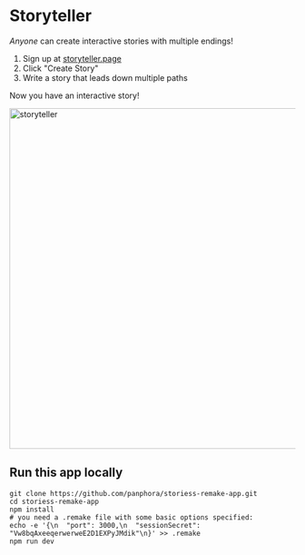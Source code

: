 # Storyteller

*Anyone* can create interactive stories with multiple endings!

1. Sign up at [storyteller.page](https://storyteller.page)
2. Click "Create Story"
3. Write a story that leads down multiple paths

Now you have an interactive story!

<img width="600" alt="storyteller" src="https://user-images.githubusercontent.com/364330/150650948-3e5cbca7-8947-4661-b294-7fd592a3b5a3.png">

## Run this app locally

```
git clone https://github.com/panphora/storiess-remake-app.git
cd storiess-remake-app
npm install
# you need a .remake file with some basic options specified:
echo -e '{\n  "port": 3000,\n  "sessionSecret": "Vw8bqAxeeqerwerweE2D1EXPyJMdik"\n}' >> .remake
npm run dev
```
